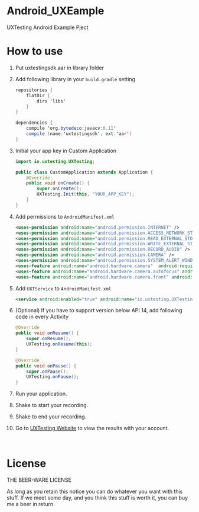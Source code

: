 # Android_UXEample
UXTesting Android Example Pject
<br>


# How to use

1. Put uxtestingsdk.aar in library folder

2. Add following library in your `build.gradle` setting
	```java
	repositories {
	    flatDir {
	        dirs 'libs'
	    }
	}

	dependencies {
	    compile 'org.bytedeco:javacv:0.11'
	    compile (name:'uxtestingsdk', ext:'aar')
	}
	```

3. Initial your app key in Custom Application
	```java
	import io.uxtesting.UXTesting;

	public class CustomApplication extends Application {
	    @Override
	    public void onCreate() {
	        super.onCreate();
	        UXTesting.Init(this, "YOUR_APP_KEY");
	    }
	}
	```

4. Add permissions to `AndroidManifest.xml`
	```xml
    <uses-permission android:name="android.permission.INTERNET" />
    <uses-permission android:name="android.permission.ACCESS_NETWORK_STATE" />
    <uses-permission android:name="android.permission.READ_EXTERNAL_STORAGE" />
    <uses-permission android:name="android.permission.WRITE_EXTERNAL_STORAGE" />
    <uses-permission android:name="android.permission.RECORD_AUDIO" />
    <uses-permission android:name="android.permission.CAMERA" />
    <uses-permission android:name="android.permission.SYSTEM_ALERT_WINDOW" />
    <uses-feature android:name="android.hardware.camera"  android:required="false" />
    <uses-feature android:name="android.hardware.camera.autofocus" android:required="false" />
    <uses-feature android:name="android.hardware.camera.front" android:required="false" />
	```

5. Add `UXTService` to `AndroidManifest.xml`
	```xml
	<service android:enabled="true" android:name="io.uxtesting.UXTestingService" />
	```

6. (Optional) If you have to support version below API 14, add following code in every Activity
	```java
	@Override
	public void onResume() {
	    super.onResume();
	    UXTesting.onResume(this);
	}

	@Override
	public void onPause() {
	    super.onPause();
	    UXTesting.onPause();
	}
	```

7. Run your application.

8. Shake to start your recording.

9. Shake to end your recording. 

10. Go to [UXTesting Website](http://www.uxtesting.io/apps/) to view the results with your account.

<br>


# License

THE BEER-WARE LICENSE

As long as you retain this notice you can do whatever you want with this stuff. If we meet some day, and you think this stuff is worth it, you can buy me a beer in return.